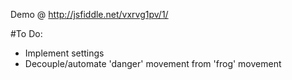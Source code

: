 Demo @ http://jsfiddle.net/vxrvg1pv/1/

#To Do: 
* Implement settings
* Decouple/automate 'danger' movement from 'frog' movement